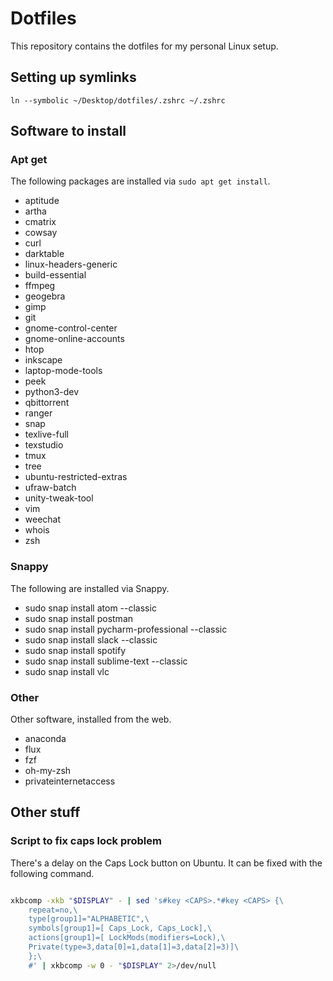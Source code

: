 # Dotfiles

This repository contains the dotfiles for my personal Linux setup.


## Setting up symlinks

```
ln --symbolic ~/Desktop/dotfiles/.zshrc ~/.zshrc
```

## Software to install 

### Apt get

The following packages are installed via `sudo apt get install`.

- aptitude
- artha
- cmatrix
- cowsay
- curl
- darktable
- linux-headers-generic
- build-essential
- ffmpeg
- geogebra
- gimp
- git
- gnome-control-center
- gnome-online-accounts
- htop
- inkscape
- laptop-mode-tools
- peek
- python3-dev
- qbittorrent
- ranger
- snap
- texlive-full
- texstudio
- tmux
- tree
- ubuntu-restricted-extras
- ufraw-batch
- unity-tweak-tool
- vim
- weechat
- whois
- zsh

### Snappy

The following are installed via Snappy.

- sudo snap install atom --classic
- sudo snap install postman
- sudo snap install pycharm-professional --classic
- sudo snap install slack --classic
- sudo snap install spotify
- sudo snap install sublime-text --classic
- sudo snap install vlc

### Other

Other software, installed from the web.

- anaconda
- flux
- fzf
- oh-my-zsh
- privateinternetaccess

## Other stuff

### Script to fix caps lock problem

There's a delay on the Caps Lock button on Ubuntu.
It can be fixed with the following command.


```bash

xkbcomp -xkb "$DISPLAY" - | sed 's#key <CAPS>.*#key <CAPS> {\
    repeat=no,\
    type[group1]="ALPHABETIC",\
    symbols[group1]=[ Caps_Lock, Caps_Lock],\
    actions[group1]=[ LockMods(modifiers=Lock),\
    Private(type=3,data[0]=1,data[1]=3,data[2]=3)]\
    };\
    #' | xkbcomp -w 0 - "$DISPLAY" 2>/dev/null


```
